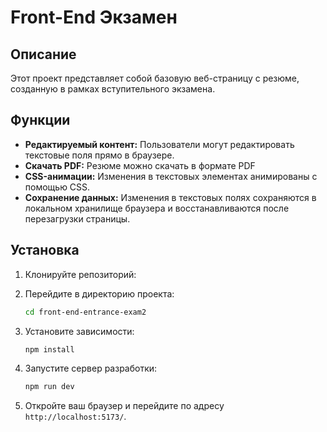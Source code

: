 # Front-End Экзамен

## Описание

Этот проект представляет собой базовую веб-страницу с резюме, созданную в рамках вступительного экзамена.


## Функции

- **Редактируемый контент:** Пользователи могут редактировать текстовые поля прямо в браузере.
- **Скачать PDF:** Резюме можно скачать в формате PDF
- **CSS-анимации:** Изменения в текстовых элементах анимированы с помощью CSS.
- **Сохранение данных:** Изменения в текстовых полях сохраняются в локальном хранилище браузера и восстанавливаются после перезагрузки страницы.



## Установка

1. Клонируйте репозиторий:

2. Перейдите в директорию проекта:

    ```bash
    cd front-end-entrance-exam2
    ```

3. Установите зависимости:

    ```bash
    npm install
    ```

4. Запустите сервер разработки:

    ```bash
    npm run dev
    ```

5. Откройте ваш браузер и перейдите по адресу `http://localhost:5173/`.
